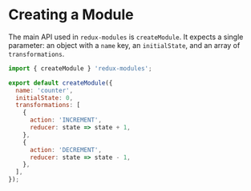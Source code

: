# Creating a Module

The main API used in `redux-modules` is `createModule`. It expects a single parameter: an object with a `name` key, an `initialState`, and an array of `transformations`.

```js
import { createModule } 'redux-modules';

export default createModule({
  name: 'counter',
  initialState: 0,
  transformations: [
    {
      action: 'INCREMENT',
      reducer: state => state + 1,
    },
    {
      action: 'DECREMENT',
      reducer: state => state - 1,
    },
  ],
});
```
